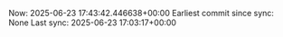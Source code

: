 Now: 2025-06-23 17:43:42.446638+00:00 Earliest commit since sync: None Last sync: 2025-06-23 17:03:17+00:00
